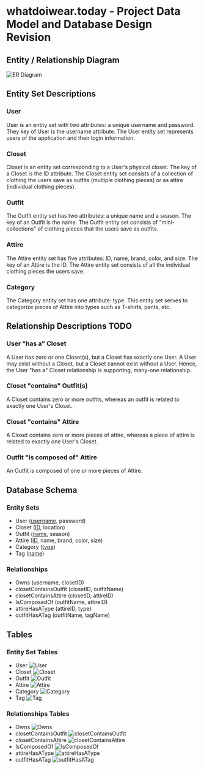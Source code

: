 # whatdoiwear.today - Project Data Model and Database Design Revision

## Entity / Relationship Diagram

![ER Diagram](./images/database_design_2.0.png)

## Entity Set Descriptions

### User

User is an entity set with two attributes: a unique username and password. They key of User is the username attribute. The User entity set represents users of the application and their login information.

### Closet

Closet is an entity set corresponding to a User's physical closet. The key of a Closet is the ID attribute. The Closet entity set consists of a collection of clothing the users save as outfits (multiple clothing pieces) or as attire (individual clothing pieces).

### Outfit

The Outfit entity set has two attributes: a unique name and a season. The key of an Outfit is the name. The Outfit entity set consists of "mini-collections" of clothing pieces that the users save as outfits.

### Attire

The Attire entity set has five attributes: ID, name, brand, color, and size. The key of an Attire is the ID. The Attire entity set consists of all the individual clothing pieces the users save.

### Category

The Category entity set has one attribute: type. This entity set serves to categorize pieces of Attire into types such as T-shirts, pants, etc.

## Relationship Descriptions TODO

### User "has a" Closet

A User has zero or one Closet(s), but a Closet has exactly one User. A User may exist without a Closet, but a Closet cannot exist without a User. Hence, the User "has a" Closet relationship is supporting, many-one relationship.

### Closet "contains" Outfit(s)

A Closet contains zero or more outfits, whereas an outfit is related to exactly one User's Closet.

### Closet "contains" Attire

A Closet contains zero or more pieces of attire, whereas a piece of attire is related to exactly one User's Closet.

### Outfit "is composed of" Attire

An Outfit is composed of one or more pieces of Attire.

## Database Schema

### Entity Sets

* User (<ins>username</ins>, password)
* Closet (<ins>ID</ins>, location)
* Outfit (<ins>name</ins>, season)
* Attire (<ins>ID</ins>, name, brand, color, size)
* Category (<ins>type</ins>)
* Tag (<ins>name</ins>)

### Relationships

* Owns (username, closetID)
* closetContainsOutfit (closetID, outfitName)
* closetContainsAttire (closetID, attireID)
* IsComposedOf (outfitName, attireID)
* attireHasAType (attireID, type)
* outfitHasATag (outfitName, tagName)

## Tables

### Entity Set Tables

* User
![User](./images/table-screenshots/User.png)
* Closet
![Closet](./images/table-screenshots/Closet.png)
* Outfit
![Outfit](./images/table-screenshots/Outfit.png)
* Attire
![Attire](./images/table-screenshots/Attire.png)
* Category
![Category](./images/table-screenshots/Category.png)
* Tag
![Tag](./images/table-screenshots/Tag.png)

### Relationships Tables

* Owns
![Owns](./images/table-screenshots/Owns.png)
* closetContainsOutfit
![closetContainsOutfit](./images/table-screenshots/closetContainsOutfit.png)
* closetContainsAttire
![closetContainsAttire](./images/table-screenshots/closetContainsAttire.png)
* IsComposedOf
![IsComposedOf](./images/table-screenshots/isComposedOf.png)
* attireHasAType
![attireHasAType](./images/table-screenshots/attireHasAType.png)
* outfitHasATag
![outfitHasATag](./images/table-screenshots/outfitHasATag.png)
